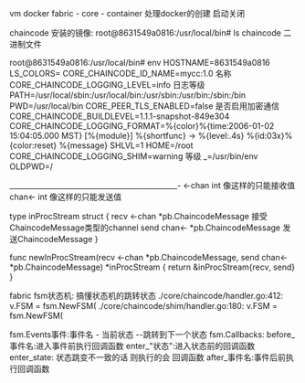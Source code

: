 vm docker
fabric - core - container 处理docker的创建 启动关闭

chaincode 安装的镜像:
root@8631549a0816:/usr/local/bin# ls
chaincode  二进制文件


root@8631549a0816:/usr/local/bin# env
HOSTNAME=8631549a0816
LS_COLORS=
CORE_CHAINCODE_ID_NAME=mycc:1.0   名称
CORE_CHAINCODE_LOGGING_LEVEL=info  日志等级
PATH=/usr/local/sbin:/usr/local/bin:/usr/sbin:/usr/bin:/sbin:/bin
PWD=/usr/local/bin
CORE_PEER_TLS_ENABLED=false  是否启用加密通信
CORE_CHAINCODE_BUILDLEVEL=1.1.1-snapshot-849e304
CORE_CHAINCODE_LOGGING_FORMAT=%{color}%{time:2006-01-02 15:04:05.000 MST} [%{module}] %{shortfunc} -> %{level:.4s} %{id:03x}%{color:reset} %{message}
SHLVL=1
HOME=/root
CORE_CHAINCODE_LOGGING_SHIM=warning   等级
_=/usr/bin/env
OLDPWD=/

______________________________________________-
<-chan int  像这样的只能接收值
chan<- int  像这样的只能发送值

type inProcStream struct {
	recv <-chan *pb.ChaincodeMessage 接受ChaincodeMessage类型的channel
	send chan<- *pb.ChaincodeMessage 发送ChaincodeMessage
}

func newInProcStream(recv <-chan *pb.ChaincodeMessage, send chan<- *pb.ChaincodeMessage) *inProcStream {
	return &inProcStream{recv, send}
}

fabric fsm状态机:  搞懂状态机的跳转状态
./core/chaincode/handler.go:412:        v.FSM = fsm.NewFSM(
./core/chaincode/shim/handler.go:180:   v.FSM = fsm.NewFSM(


fsm.Events事件:事件名 - 当前状态 --跳转到下一个状态
fsm.Callbacks:
before_事件名:进入事件前执行回调函数
enter_"状态":进入状态前的回调函数
enter_state: 状态跳变不一致的话 则执行的会 回调函数
after_事件名:事件后前执行回调函数

